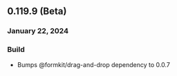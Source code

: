 ## 0.119.9 (Beta)

### January 22, 2024

### Build

- Bumps @formkit/drag-and-drop dependency to 0.0.7